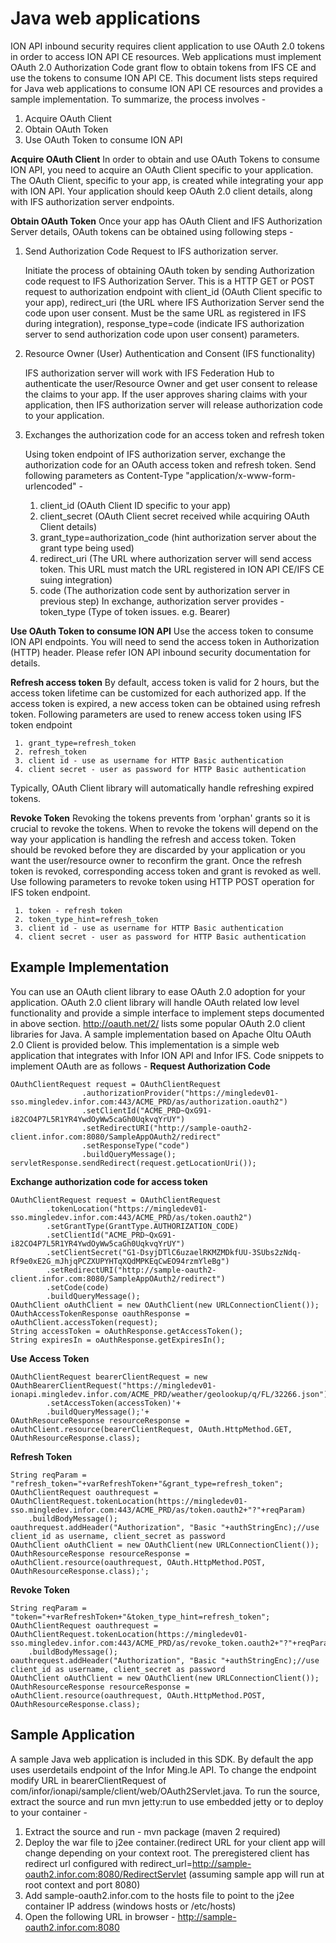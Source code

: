 Java web applications
=====================

ION API inbound security requires client application to use OAuth 2.0 tokens in order to access ION API CE resources. Web applications must implement OAuth 2.0 Authorization Code grant flow to obtain tokens from IFS CE and use the tokens to consume ION API CE. This document lists steps required for Java web applications to consume ION API CE resources and provides a sample implementation. To summarize, the process involves -
 1. Acquire OAuth Client 
 2. Obtain OAuth Token 
 3. Use OAuth Token to consume ION API

**Acquire OAuth Client**
In order to obtain and use OAuth Tokens to consume ION API, you need to acquire an OAuth Client specific to your application. The OAuth Client, specific to your app, is created while integrating your app with ION API. Your application should keep OAuth 2.0 client details, along with IFS authorization server endpoints.

**Obtain OAuth Token**
Once your app has OAuth Client and IFS Authorization Server details, OAuth tokens can be obtained using following steps -

 1. Send Authorization Code Request to IFS authorization server.

	Initiate the process of obtaining OAuth token by sending Authorization code request to IFS Authorization Server. This is a HTTP GET or POST request to authorization endpoint with client_id (OAuth Client specific to your app),  redirect_uri (the URL where IFS Authorization Server send the code upon user consent. Must be the same URL as registered in IFS during integration),  response_type=code (indicate IFS  authorization server to send authorization code upon user consent) parameters.

 2. Resource Owner (User) Authentication and Consent (IFS 
   functionality)

	IFS authorization server will work with IFS Federation Hub to authenticate the user/Resource Owner and get user consent to release the claims to your app. If the user approves sharing claims with your application, then IFS authorization server will release authorization code to your application.

 3. Exchanges the authorization code for an access token and refresh
   token

	Using token endpoint of IFS authorization server, exchange the authorization code for an OAuth access token and refresh token. Send following parameters as Content-Type "application/x-www-form-urlencoded" -

	 1. client_id (OAuth Client ID specific to your app)    
	 2. client_secret (OAuth Client secret received while acquiring OAuth Client details)   
	 3. grant_type=authorization_code (hint authorization server about the
	        grant type being used)
	 4. redirect_uri (The URL where authorization
        server will send access token. This URL must match the URL
        registered in ION API CE/IFS CE suing integration)
	 5. code (The
        authorization code sent by authorization server in previous step) In
        exchange, authorization server provides - token_type (Type of token
        issues. e.g. Bearer)

**Use OAuth Token to consume ION API**
Use the access token to consume ION API endpoints. You will need to send the access token in Authorization (HTTP) header. Please refer ION API inbound security documentation for details.

**Refresh access token**
By default, access token is valid for 2 hours, but the access token lifetime can be customized for each authorized app. If the access token is expired, a new access token can be obtained using refresh token. Following parameters are used to renew access token using IFS token endpoint

	 1. grant_type=refresh_token
	 2. refresh_token
	 3. client id - use as username for HTTP Basic authentication
	 4. client secret - user as password for HTTP Basic authentication

Typically, OAuth Client library will automatically handle refreshing expired tokens.

**Revoke Token**
Revoking the tokens prevents from 'orphan' grants so it is crucial to revoke the tokens. When to revoke the tokens will depend on the way your application is handling the refresh and access token. Token should be revoked before they are discarded by your application or you want the user/resource owner to reconfirm the grant. Once the refresh token is revoked, corresponding access token and grant is revoked as well. 
Use following parameters to revoke token using HTTP POST operation for IFS token endpoint.

	 1. token - refresh token
	 2. token_type_hint=refresh_token
	 3. client id - use as username for HTTP Basic authentication
	 4. client secret - user as password for HTTP Basic authentication

 

**Example Implementation**
--------------------------

You can use an OAuth client library to ease OAuth 2.0 adoption for your application. OAuth 2.0 client library will handle OAuth related low level functionality and provide a simple interface to implement steps documented in above section. http://oauth.net/2/ lists some popular OAuth 2.0 client libraries for Java.
A sample implementation based on Apache Oltu OAuth 2.0 Client is provided below. This implementation is a simple web application that integrates with Infor ION API and Infor IFS.
Code snippets to implement OAuth are as follows - 
**Request Authorization Code**

    OAuthClientRequest request = OAuthClientRequest
                    .authorizationProvider("https://mingledev01-sso.mingledev.infor.com:443/ACME_PRD/as/authorization.oauth2")
                    .setClientId("ACME_PRD~QxG91-i82CO4P7L5R1YR4YwdOyWw5caGh0UqkvqYrUY")
                    .setRedirectURI("http://sample-oauth2-client.infor.com:8080/SampleAppOAuth2/redirect"
                    .setResponseType("code")
                    .buildQueryMessage();
    servletResponse.sendRedirect(request.getLocationUri());

**Exchange authorization code for access token**

    OAuthClientRequest request = OAuthClientRequest
            .tokenLocation("https://mingledev01-sso.mingledev.infor.com:443/ACME_PRD/as/token.oauth2")
            .setGrantType(GrantType.AUTHORIZATION_CODE)
            .setClientId("ACME_PRD~QxG91-i82CO4P7L5R1YR4YwdOyWw5caGh0UqkvqYrUY")
            .setClientSecret("G1-DsyjDTlC6uzaelRKMZMDkfUU-3SUbs2zNdq-Rf9e0xE2G_mJhjqPCZXUPYHTqXQdMPKEqCwEO94rzmYleBg")
            .setRedirectURI("http://sample-oauth2-client.infor.com:8080/SampleAppOAuth2/redirect")
            .setCode(code)
            .buildQueryMessage();
    OAuthClient oAuthClient = new OAuthClient(new URLConnectionClient());
    OAuthAccessTokenResponse oauthResponse = oAuthClient.accessToken(request);
    String accessToken = oAuthResponse.getAccessToken();
    String expiresIn = oAuthResponse.getExpiresIn();

**Use Access Token**

    OAuthClientRequest bearerClientRequest = new OAuthBearerClientRequest("https://mingledev01-ionapi.mingledev.infor.com/ACME_PRD/weather/geolookup/q/FL/32266.json")'+
            .setAccessToken(accessToken)'+
            .buildQueryMessage();'+
    OAuthResourceResponse resourceResponse = oAuthClient.resource(bearerClientRequest, OAuth.HttpMethod.GET, OAuthResourceResponse.class);

**Refresh Token**

    String reqParam = "refresh_token="+varRefreshToken+"&grant_type=refresh_token";
    OAuthClientRequest oauthrequest = OAuthClientRequest.tokenLocation(https://mingledev01-sso.mingledev.infor.com:443/ACME_PRD/as/token.oauth2+"?"+reqParam)
        .buildBodyMessage();
    oauthrequest.addHeader("Authorization", "Basic "+authStringEnc);//use client_id as username, client_secret as password
    OAuthClient oAuthClient = new OAuthClient(new URLConnectionClient());
    OAuthResourceResponse resourceResponse = oAuthClient.resource(oauthrequest, OAuth.HttpMethod.POST, OAuthResourceResponse.class);';

**Revoke Token**

    String reqParam = "token="+varRefreshToken+"&token_type_hint=refresh_token";
    OAuthClientRequest oauthrequest = OAuthClientRequest.tokenLocation(https://mingledev01-sso.mingledev.infor.com:443/ACME_PRD/as/revoke_token.oauth2+"?"+reqParam)
        .buildBodyMessage();
    oauthrequest.addHeader("Authorization", "Basic "+authStringEnc);//use client_id as username, client_secret as password
    OAuthClient oAuthClient = new OAuthClient(new URLConnectionClient());
    OAuthResourceResponse resourceResponse = oAuthClient.resource(oauthrequest, OAuth.HttpMethod.POST, OAuthResourceResponse.class);

**Sample Application**
----------------------

A sample Java web application is included in this SDK. By default the app uses userdetails endpoint of the Infor Ming.le API. To change the endpoint modify URL in bearerClientRequest of com/infor/ionapi/sample/client/web/OAuth2Servlet.java.
To run the source, extract the source and run mvn jetty:run to use embedded jetty or to deploy to your container -

 1. Extract the source and run - mvn package (maven 2 required)
 2. Deploy the war file to j2ee container.(redirect URL for your client app will change depending on your context root. The preregistered client has redirect url configured with redirect_url=http://sample-oauth2.infor.com:8080/RedirectServlet (assuming sample app will run at root context and port 8080)
 4. Add sample-oauth2.infor.com to the hosts file to point to the j2ee container IP address (windows hosts or /etc/hosts)
 5. Open the following URL in browser - http://sample-oauth2.infor.com:8080
